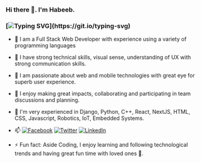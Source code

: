 ### Hi there 👋. I'm Habeeb.

### [![Typing SVG](https://readme-typing-svg.herokuapp.com?font=comfortaa&color=016EEA&size=24&width=500&lines=Software+Developer;Robotics+Engineer;Full-Stack+Developer;and+Technopreneur!;Nice+to+meet+you...)](https://git.io/typing-svg)

- :man: I am a Full Stack Web Developer with experience using a variety of programming languages

- :blossom: I have strong technical skills, visual sense, understanding of UX with strong communication skills.


- :trident: I am passionate about web and mobile technologies with great eye for superb user experience.
- 👯 I enjoy making great impacts, collaborating and participating in team discussions and planning.
- 🌱 I'm very experienced in Django, Python, C++, React, NextJS, HTML, CSS, Javascript, Robotics, IoT, Embedded Systems.
- 📫 [![Facebook](https://img.shields.io/badge/Facebook-%231877F2.svg?&style=for-the-badge&logo=facebook&logoColor=white)](https://facebook.com/lasisi.habeeb.5) [![Twitter](https://img.shields.io/badge/Twitter-%231DA1F2.svg?&style=for-the-badge&logo=twitter&logoColor=white)](https://twitter.com/Lasisi_Habeeb_A) [![LinkedIn](https://img.shields.io/badge/LinkedIn-%230077B5.svg?&style=for-the-badge&logo=linkedin&logoColor=white)](https://www.linkedin.com/in/habeeb-lasisi/)

- ⚡ Fun fact: Aside Coding, I enjoy learning and following technological trends and having great fun time with loved ones 💖.

